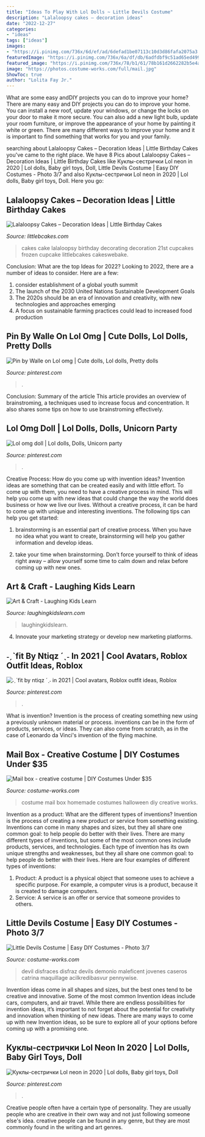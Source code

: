 ```yaml
---
title: "Ideas To Play With Lol Dolls ~ Little Devils Costume"
description: "Lalaloopsy cakes – decoration ideas"
date: "2022-12-27"
categories:
- "ideas"
tags: ["ideas"]
images:
- "https://i.pinimg.com/736x/6d/ef/ad/6defad1be07113c10d3d86fafa2075a3.jpg"
featuredImage: "https://i.pinimg.com/736x/6a/df/db/6adfdbf9c51ad65ed499e43a2cfe7992.jpg"
featured_image: "https://i.pinimg.com/736x/78/b1/61/78b161d2662282b5e4ae473a930e0a9c.jpg"
image: "https://photos.costume-works.com/full/mail.jpg"
ShowToc: true
author: "Lolita Fay Jr."
---
```



What are some easy andDIY projects you can do to improve your home?
There are many easy and DIY projects you can do to improve your home. You can install a new roof, update your windows, or change the locks on your door to make it more secure. You can also add a new light bulb, update your room furniture, or improve the appearance of your home by painting it white or green. There are many different ways to improve your home and it is important to find something that works for you and your family.

	

		
searching about Lalaloopsy Cakes – Decoration Ideas | Little Birthday Cakes you've came to the right place. We have 8 Pics about Lalaloopsy Cakes – Decoration Ideas | Little Birthday Cakes like Куклы-сестрички Lol neon in 2020 | Lol dolls, Baby girl toys, Doll, Little Devils Costume | Easy DIY Costumes - Photo 3/7 and also Куклы-сестрички Lol neon in 2020 | Lol dolls, Baby girl toys, Doll. Here you go:
		
    
## Lalaloopsy Cakes – Decoration Ideas | Little Birthday Cakes

<img loading=lazy src="https://www.littlebcakes.com/wp-content/uploads/2014/02/Lalaloopsy-Cakes-Pictures.jpg" onerror="this.onerror=null;this.src='https://tse2.mm.bing.net/th?id=OIP.m1xlA2J4-kd6LGBthf-JdAHaJ5&amp;pid=15.1';" alt="Lalaloopsy Cakes – Decoration Ideas | Little Birthday Cakes">

_Source: littlebcakes.com_

>cakes cake lalaloopsy birthday decorating decoration 21st cupcakes frozen cupcake littlebcakes cakeswebake. 

	

Conclusion: What are the top Ideas for 2022?
Looking to 2022, there are a number of ideas to consider. Here are a few: 
1. consider establishment of a global youth summit 
2. The launch of the 2030 United Nations Sustainable Development Goals 
3. The 2020s should be an era of innovation and creativity, with new technologies and approaches emerging 
4. A focus on sustainable farming practices could lead to increased food production 

    
## Pin By Walle On Lol Omg | Cute Dolls, Lol Dolls, Pretty Dolls

<img loading=lazy src="https://i.pinimg.com/736x/6a/df/db/6adfdbf9c51ad65ed499e43a2cfe7992.jpg" onerror="this.onerror=null;this.src='https://tse4.mm.bing.net/th?id=OIP.u12ExyRb19xDmHGPJ7_VCQHaIg&amp;pid=15.1';" alt="Pin by Walle on Lol omg | Cute dolls, Lol dolls, Pretty dolls">

_Source: pinterest.com_

>. 

	

Conclusion: Summary of the article
This article provides an overview of brainstroming, a techniques used to increase focus and concentration. It also shares some tips on how to use brainstroming effectively.

    
## Lol Omg Doll | Lol Dolls, Dolls, Unicorn Party

<img loading=lazy src="https://i.pinimg.com/736x/37/ed/32/37ed32d95f60a0b4bd69ce32a2c85506.jpg" onerror="this.onerror=null;this.src='https://tse3.mm.bing.net/th?id=OIP.NBiy5O7VgLwPdqDKUQ2DZQHaH2&amp;pid=15.1';" alt="Lol omg doll | Lol dolls, Dolls, Unicorn party">

_Source: pinterest.com_

>. 

	

Creative Process: How do you come up with invention ideas?
Invention ideas are something that can be created easily and with little effort. To come up with them, you need to have a creative process in mind. This will help you come up with new ideas that could change the way the world does business or how we live our lives. Without a creative process, it can be hard to come up with unique and interesting inventions. The following tips can help you get started:
1. brainstorming is an essential part of creative process. When you have no idea what you want to create, brainstorming will help you gather information and develop ideas.

2. take your time when brainstorming. Don’t force yourself to think of ideas right away – allow yourself some time to calm down and relax before coming up with new ones.


    
## Art &amp; Craft - Laughing Kids Learn

<img loading=lazy src="https://laughingkidslearn.com/wp-content/uploads/2018/05/Queens-crown-600x800.jpg" onerror="this.onerror=null;this.src='https://tse1.mm.bing.net/th?id=OIP.KfOKb4KdtsGvOl3Fuy-ewQHaJ4&amp;pid=15.1';" alt="Art &amp; Craft - Laughing Kids Learn">

_Source: laughingkidslearn.com_

>laughingkidslearn. 

	

4. Innovate your marketing strategy or develop new marketing platforms.

    
## ˗ˏˋfit By Ntiqz ´ˎ˗ In 2021 | Cool Avatars, Roblox Outfit Ideas, Roblox

<img loading=lazy src="https://i.pinimg.com/736x/6d/ef/ad/6defad1be07113c10d3d86fafa2075a3.jpg" onerror="this.onerror=null;this.src='https://tse4.mm.bing.net/th?id=OIP.VrY0ZrZOEXvHZuVb9caNQAHaJv&amp;pid=15.1';" alt="˗ˏˋfit by ntiqz ´ˎ˗ in 2021 | Cool avatars, Roblox outfit ideas, Roblox">

_Source: pinterest.com_

>. 

	

What is invention?
Invention is the process of creating something new using a previously unknown material or process. inventions can be in the form of products, services, or ideas. They can also come from scratch, as in the case of Leonardo da Vinci's invention of the flying machine.

    
## Mail Box - Creative Costume | DIY Costumes Under $35

<img loading=lazy src="https://photos.costume-works.com/full/mail.jpg" onerror="this.onerror=null;this.src='https://tse1.mm.bing.net/th?id=OIP.1IAQJiVvrAuAFpkjnFw5yQHaNL&amp;pid=15.1';" alt="Mail box - creative costume | DIY Costumes Under $35">

_Source: costume-works.com_

>costume mail box homemade costumes halloween diy creative works. 

	

Invention as a product: What are the different types of inventions?
Invention is the process of creating a new product or service from something existing. Inventions can come in many shapes and sizes, but they all share one common goal: to help people do better with their lives. 
There are many different types of inventions, but some of the most common ones include products, services, and technologies. Each type of invention has its own unique strengths and weaknesses, but they all share one common goal: to help people do better with their lives. 
Here are four examples of different types of inventions: 
1) Product: A product is a physical object that someone uses to achieve a specific purpose. For example, a computer virus is a product, because it is created to damage computers. 
2) Service: A service is an offer or service that someone provides to others.

    
## Little Devils Costume | Easy DIY Costumes - Photo 3/7

<img loading=lazy src="https://photos.costume-works.com/full/little_devils2.jpg" onerror="this.onerror=null;this.src='https://tse3.mm.bing.net/th?id=OIP.C0z0dQ-8qs-VzhOK-ALh2wHaLH&amp;pid=15.1';" alt="Little Devils Costume | Easy DIY Costumes - Photo 3/7">

_Source: costume-works.com_

>devil disfraces disfraz devils demonio maleficent jovenes caseros catrina maquillage acilkredibasvur pennywise. 

	

Invention ideas come in all shapes and sizes, but the best ones tend to be creative and innovative. Some of the most common Invention ideas include cars, computers, and air travel. While there are endless possibilities for invention ideas, it’s important to not forget about the potential for creativity and innovation when thinking of new ideas. There are many ways to come up with new Invention ideas, so be sure to explore all of your options before coming up with a promising one.

    
## Куклы-сестрички Lol Neon In 2020 | Lol Dolls, Baby Girl Toys, Doll

<img loading=lazy src="https://i.pinimg.com/736x/78/b1/61/78b161d2662282b5e4ae473a930e0a9c.jpg" onerror="this.onerror=null;this.src='https://tse1.mm.bing.net/th?id=OIP.b8tSZ8szs8vM9W8JH05PxQHaHu&amp;pid=15.1';" alt="Куклы-сестрички Lol neon in 2020 | Lol dolls, Baby girl toys, Doll">

_Source: pinterest.com_

>. 

	

Creative people often have a certain type of personality. They are usually people who are creative in their own way and not just following someone else's idea. creative people can be found in any genre, but they are most commonly found in the writing and art genres.


